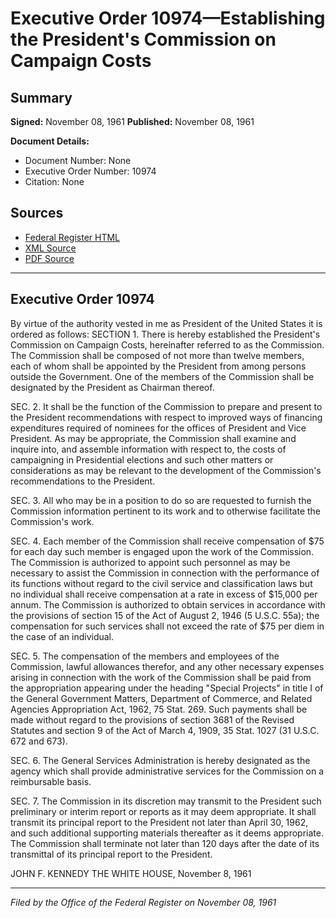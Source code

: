 # Executive Order 10974—Establishing the President's Commission on Campaign Costs

## Summary

**Signed:** November 08, 1961
**Published:** November 08, 1961

**Document Details:**
- Document Number: None
- Executive Order Number: 10974
- Citation: None

## Sources
- [Federal Register HTML](https://www.presidency.ucsb.edu/documents/executive-order-10974-establishing-the-presidents-commission-campaign-costs)
- [XML Source](None)
- [PDF Source](None)

---

## Executive Order 10974

By virtue of the authority vested in me as President of the United States it is ordered as follows:
SECTION 1. There is hereby established the President's Commission on Campaign Costs, hereinafter referred to as the Commission. The Commission shall be composed of not more than twelve members, each of whom shall be appointed by the President from among persons outside the Government. One of the members of the Commission shall be designated by the President as Chairman thereof.

SEC. 2. It shall be the function of the Commission to prepare and present to the President recommendations with respect to improved ways of financing expenditures required of nominees for the offices of President and Vice President. As may be appropriate, the Commission shall examine and inquire into, and assemble information with respect to, the costs of campaigning in Presidential elections and such other matters or considerations as may be relevant to the development of the Commission's recommendations to the President.

SEC. 3. All who may be in a position to do so are requested to furnish the Commission information pertinent to its work and to otherwise facilitate the Commission's work.

SEC. 4. Each member of the Commission shall receive compensation of $75 for each day such member is engaged upon the work of the Commission. The Commission is authorized to appoint such personnel as may be necessary to assist the Commission in connection with the performance of its functions without regard to the civil service and classification laws but no individual shall receive compensation at a rate in excess of $15,000 per annum. The Commission is authorized to obtain services in accordance with the provisions of section 15 of the Act of August 2, 1946 (5 U.S.C. 55a); the compensation for such services shall not exceed the rate of $75 per diem in the case of an individual.

SEC. 5. The compensation of the members and employees of the Commission, lawful allowances therefor, and any other necessary expenses arising in connection with the work of the Commission shall be paid from the appropriation appearing under the heading "Special Projects" in title I of the General Government Matters, Department of Commerce, and Related Agencies Appropriation Act, 1962, 75 Stat. 269. Such payments shall be made without regard to the provisions of section 3681 of the Revised Statutes and section 9 of the Act of March 4, 1909, 35 Stat. 1027 (31 U.S.C. 672 and 673).

SEC. 6. The General Services Administration is hereby designated as the agency which shall provide administrative services for the Commission on a reimbursable basis.

SEC. 7. The Commission in its discretion may transmit to the President such preliminary or interim report or reports as it may deem appropriate. It shall transmit its principal report to the President not later than April 30, 1962, and such additional supporting materials thereafter as it deems appropriate. The Commission shall terminate not later than 120 days after the date of its transmittal of its principal report to the President.

JOHN F. KENNEDY
THE WHITE HOUSE,
November 8, 1961

---

*Filed by the Office of the Federal Register on November 08, 1961*
